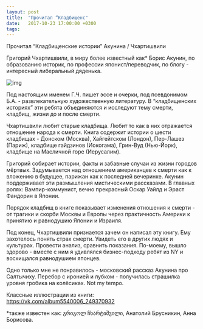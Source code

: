 ```yaml
---
layout: post
title:  "Прочитал “Кладбищенс"
date:   2017-10-23 17:00:00 +0300
tags:   
---
```


Прочитал “Кладбищенские истории” Акунина / Чхартишвили 

Григорий Чхартишвили, в миру более известный как* Борис Акунин, по образованию историк, по профессии японист/переводчик, по блогу - интересный либеральный дяденька. 

![img](https://pp.userapi.com/c837125/v837125054/663a0/O-HJ2q4E8wM.jpg)

<!--excerpt-->

Под настоящим именем Г.Ч. пишет эссе и очерки, под псевдонимом Б.А. - развлекательную художественную литературу. В “кладбищенских историях” эти ребята объединяются и исследуют тему смерти, кладбищ, жизни до и после смерти. 

Чхартишвили любит старые кладбища. Любит то как в них отражается отношение народа к смерти. Книга содержит истории о шести кладбищах - Донском (Москва), Хайгейтском (Лондон), Пер-Лашез (Париж), кладбище гайдзинов (Иокогама), Грин-Вуд (Нью-Йорк), кладбище на Масличной горе (Иерусалим). 

Григорий собирает истории, факты и забавные случаи из жизни городов мёртвых. Задумывается над отношением американцев к смерти как к вложению в будущее, парижан как к последней вечеринке. Акунин поддерживает эти размышления мистическими рассказами. В главных ролях: Вампир-коммунист, вечно прекрасный Оскар Уайлд и Эраст Фандорин в Японии. 

Порядок кладбищ в книге показывает изменения отношения к смерти - от трагики и скорби Москвы и Европы через практичность Америки к принятию и равнодушию Японии и Израиля. 

Под конец, Чхартишвили признается зачем он написал эту книгу. Ему захотелось понять страх смерти. Увидеть его в других людях и культурах. Провести анализ, сравнить показания. По-моему, вышло здорово - вместе с ним я удивлялся бизнес-подходу ребят из NY и восхищался равнодушием японцев. 

Одно только мне не понравилось - московский рассказ Акунина про Салтычиху. Перебор с иронией и лубком - получилась страшилка уровня гробика на колёсиках. Not my tempo. 

Классные иллюстрации из книги: https://vk.com/album5540006_249370932

*также известен как: გრიგოლ ჩხარტიშვილი, Анатолий Брусникин, Анна Борисова.
